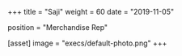 +++
title = "Saji"
weight = 60
date = "2019-11-05"

position = "Merchandise Rep"

[asset]
    image = "execs/default-photo.png"
+++
